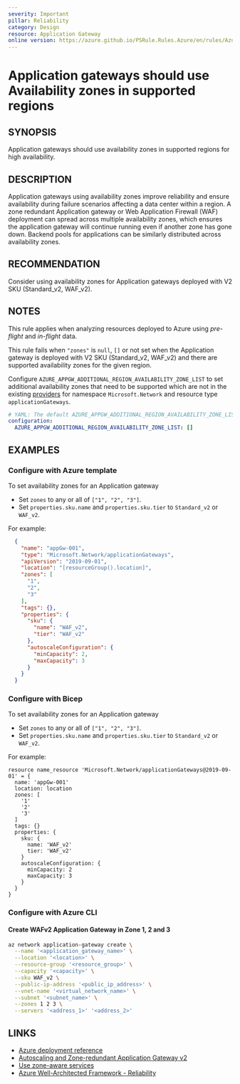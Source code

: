 ```yaml
---
severity: Important
pillar: Reliability
category: Design
resource: Application Gateway
online version: https://azure.github.io/PSRule.Rules.Azure/en/rules/Azure.AppGw.AvailabilityZone/
---
```


# Application gateways should use Availability zones in supported regions

## SYNOPSIS

Application gateways should use availability zones in supported regions for high availability.

## DESCRIPTION

Application gateways using availability zones improve reliability and ensure availability during failure scenarios
affecting a data center within a region. A zone redundant Application gateway or Web Application Firewall (WAF)
deployment can spread across multiple availability zones, which ensures the application gateway will continue
running even if another zone has gone down. Backend pools for applications can be similarly distributed across
availability zones.

## RECOMMENDATION

Consider using availability zones for Application gateways deployed with V2 SKU (Standard_v2, WAF_v2).

## NOTES

This rule applies when analyzing resources deployed to Azure using *pre-flight* and *in-flight* data.

This rule fails when `"zones"` is `null`, `[]` or not set when the Application gateway is deployed with V2
SKU (Standard_v2, WAF_v2) and there are supported availability zones for the given region.

Configure `AZURE_APPGW_ADDITIONAL_REGION_AVAILABILITY_ZONE_LIST` to set additional availability zones that need to be
supported which are not in the existing [providers](https://github.com/Azure/PSRule.Rules.Azure/blob/main/data/providers/)
for namespace `Microsoft.Network` and resource type `applicationGateways`.

```yaml
# YAML: The default AZURE_APPGW_ADDITIONAL_REGION_AVAILABILITY_ZONE_LIST configuration option
configuration:
  AZURE_APPGW_ADDITIONAL_REGION_AVAILABILITY_ZONE_LIST: []
```

## EXAMPLES

### Configure with Azure template

To set availability zones for an Application gateway

- Set `zones` to any or all of `["1", "2", "3"]`.
- Set `properties.sku.name` and `properties.sku.tier` to `Standard_v2` or `WAF_v2`.

For example:

```json
  {
    "name": "appGw-001",
    "type": "Microsoft.Network/applicationGateways",
    "apiVersion": "2019-09-01",
    "location": "[resourceGroup().location]",
    "zones": [
      "1",
      "2",
      "3"
    ],
    "tags": {},
    "properties": {
      "sku": {
        "name": "WAF_v2",
        "tier": "WAF_v2"
      },
      "autoscaleConfiguration": {
        "minCapacity": 2,
        "maxCapacity": 3
      }
    }
  }
```

### Configure with Bicep

To set availability zones for an Application gateway

- Set `zones` to any or all of `["1", "2", "3"]`.
- Set `properties.sku.name` and `properties.sku.tier` to `Standard_v2` or `WAF_v2`.

For example:

```bicep
resource name_resource 'Microsoft.Network/applicationGateways@2019-09-01' = {
  name: 'appGw-001'
  location: location
  zones: [
    '1'
    '2'
    '3'
  ]
  tags: {}
  properties: {
    sku: {
      name: 'WAF_v2'
      tier: 'WAF_v2'
    }
    autoscaleConfiguration: {
      minCapacity: 2
      maxCapacity: 3
    }
  }
}
```

### Configure with Azure CLI

#### Create WAFv2 Application Gateway in Zone 1, 2 and 3

```bash
az network application-gateway create \
  --name '<application_gateway_name>' \
  --location '<location>' \
  --resource-group '<resource_group>' \
  --capacity '<capacity>' \
  --sku WAF_v2 \
  --public-ip-address '<public_ip_address>' \
  --vnet-name '<virtual_network_name>' \
  --subnet '<subnet_name>' \
  --zones 1 2 3 \
  --servers '<address_1>' '<address_2>'
```

## LINKS

- [Azure deployment reference](https://docs.microsoft.com/azure/templates/microsoft.network/applicationgateways?tabs=json)
- [Autoscaling and Zone-redundant Application Gateway v2](https://docs.microsoft.com/azure/application-gateway/application-gateway-autoscaling-zone-redundant)
- [Use zone-aware services](https://docs.microsoft.com/azure/architecture/framework/resiliency/design-best-practices#use-zone-aware-services)
- [Azure Well-Architected Framework - Reliability](https://learn.microsoft.com/azure/architecture/framework/resiliency/)
